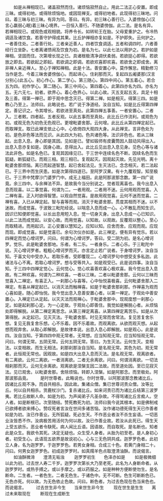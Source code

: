 <!-- { "loadSidebar": true } -->
　　如是从禅相现已。诸盖寂然而住。诸烦恼寂然自止。用此二法正心安置。即成三昧。或得初地。或得除烦恼地。或因现禅支。或得初地者。此现得初三昧地。问曰。着三昧与初三昧。有异为同。答曰。有异。初三昧心善行已。入婆傍伽心(汉言心羸弱心眠)着三昧心境界。一日恒入善行。不随婆傍伽。此二法。是名有异。若禅相现已。或观色或观相貌。将养令长。如转轮王在胎。父母爱重护之。令冷热调适及诸饮食。若善守护得成其果。比丘护禅相亦复如是。不护即失。云何护之。一者善住处。二者善行处。三者亲近善人。四者饮食调适。五者和调四时。六者善经行立坐卧。七者离诸愦闹及饮食为初。是名为七。以此七法以用护之。若护如是禅相。坚固而住。次第增长现之已。具诸根极清净调伏柔弱。若欲捉心即得。若欲放之即去。若欲起之即起。若欲调之即调。若欲欢喜即欢喜。若欲舍之即成舍。离非禅人亲近禅人。至心于禅知禅相。此是十法。善安置心中。莫作懈怠。精勤修习当作是念。今着三昧舍婆傍伽心。而起谛心。住刹那而灭。复起四五阇婆那(汉言分别心)此五心。初心作心。第二学心。第三随心。第四中间心。第五着心。若合五为四。初作学心。第二随心。第三中间心。第四着心。此第四亦名为四。亦名为五。无六无七。初者。欲界心。着心色界心。以此心故。灭五支起五支。具足十相及三善。得第一禅已。即于观中思念灭已。得第二禅。如是相灭。得第三四。如是教心乃至上。法师曰。此略说也。若广说于净道经。汝自当知。如是比丘得第四禅定。善记识之。令其增长。若欲进至真处。此第四禅五事善。一者安置心。二者入。三者敕。四者起。五者反观。以此五事而至真处。此比丘已作流利。或观色为初。或观无色为初色无色观已。更增毗婆舍那。云何增。此比丘从第四禅定起已。而取禅支。取已此禅支依止心中。心依倚四大观四大身。从此禅支。言非色处为初。是色非色等法而见识。从此四大为初。色共诸色等。法识非色也。若从三昧起。出息入息。身心即是其因。见如是已。譬如锻师有皮囊筒因人鼓动风得出入。出息入息亦复如是。因身心故。息得出入。此比丘见出息入息见身。见色心等与诸法此非色。如是名色已。复观其因缘见已。于三世中连续名色不断。因续名色而生狐疑。断狐疑已。而观三相。观三相已。复观起灭。因观起灭故。先见光明。离十毗婆舍那烦恼。离已而起道智慧。起已舍起法见。生灭法已。念念相灭。若二法起已。于三界中而生厌患。如是次第得四道已。至阿罗汉果。有十九覆观智。知至极已。于三界中梵摩沙门婆罗门中。成无上福田。此是阿那波那念数。第一四广说竟。余三四中。与余禅法不异。是故我今当分别说之。觉者现离喜也。我今出息入息而现喜。以二事觉喜。何谓为二。一者用观。二者用不迷。云何用观而觉喜。入二禅有喜。正入时欲得智慧。以观自然觉喜。是故用观觉喜。云何不迷而觉喜。二禅有喜。入已从禅定起。智与喜等而观。消灭于毗婆舍那。贯度其相而不迷。以不迷故。而成觉喜。于波致三毗陀经说。以喘息入息而成一心。心不散乱而知生识。因识已知便即觉喜。以长出息用短入息。觉一切身灭身。出息入息成一心已知识。以此二法而成觉起。以安心故。而用觉喜。以知故。以观故。反覆观以整心。至心而取精进。而用起识。正心安置以慧知之。应知以知。应舍而舍。应观而观。应现而现。即成觉喜。如是觉喜已。余句次仪亦如是。此三禅定。便有异有觉乐。若以四禅定而觉心增诃罗。问曰。何谓为心增诃罗。答曰。受二阴为初。是名心增诃罗。觉乐。此是毗婆舍那地。乐者。有二乐。一者身乐。二者心乐。于三毗陀中说。灭心增诃罗者。粗粗心增诃罗而灭。亦言定止若广说者。于身增诃罗。汝自当知。于喜文句中受亦入。若取乐者。受即覆现二。心增诃罗句中想受支多私迦。此诸法与心不离。若取心增诃罗。想与受等共入。如是观受已。此是说四事。汝自当知。于三四中四禅定觉心。云何觉心。觉心欢喜善欢喜心极欢喜。我今觉出息入息故。有二种欢喜。何谓为二种欢喜。一者以三昧。二者以毗婆舍那。云何以三昧而觉喜入二禅定。有喜正入。一刹那心与喜等。心中怡悦喜极喜。云何毗婆舍那入二禅定。有喜从禅定起已。以消灭法而触禅喜。如是于毗婆舍那刹那。作禅喜为观而心喜如是。随心即怡悦。我今觉出息入息善安置心者。以第一禅定。于观处中善安置心。入禅定已从定起。以灭灭法而观禅心。于毗婆舍那中。现观度想一刹那心定。如是起刹那心定。为一心定故。于观处心即善住。我觉如是解脱心者。从烦恼处即得解脱。从第二禅定离思念。从第三禅定离喜。从第四禅定离苦乐。如是从次第得脱。从定起已。见灭灭法。于毗婆舍那。时见无常而舍常法。复见苦复舍乐想。复见无我复舍乐想。心不乐着。因不乐着故。而观离欲。从欲而观灭想。从起想而观弃舍。从取心即解脱。是故律本说。出息入息心即解脱。如是观心。此是说四。汝自当知。于第四四中观无常者。无常想。应当知观无常。应当知恒观无常。问曰。何谓无常。五阴无常。云何五阴无常。答曰。为生灭法。云何生灭。变相法。以变相故。而生无相法。刹那刹那汝自当知。是名观无常。其色为初。观无常者。此恒观无常也。因观故。如是四大出息入息而灭法。是名观无常。观离欲者。有二离欲。云何二离欲。一者消离欲。二者无余离欲。问曰。何谓消离欲。一切法相刹那而灭。云何无余离欲。观离欲是涅槃支因二法故。而至道处因。至已见寂灭法。见已观舍。以毗婆舍那。舍除烦恼。转即入涅槃。如是阿那念。而至极处。阿那波那品竟。
　　是时世尊者。此略说也。尔时世尊。以阿那波那念教诸比丘。因诸比丘观不净。而自共相杀。因此故。集诸众僧。集已世尊诃责众僧。汝等比丘。何以自共相杀。赁鹿杖沙门。复杀诸比丘。如来诃责已而为诸比丘结第三波罗夷。若比丘故断人命。如是为初。为声闻弟子凡圣杂故。不得骂诸比丘言痴人。空人者。如是断根已。次至随结。赞死教死为初。法师曰我今说其根本。如是佛制戒已欲缚者欲来缚心。赞叹死者言汝在世间多诸苦恼。汝作诸功德死得生天已作善者如是为初。汝已作善业。无所狐疑。死必生天。不作恶业者汝不杀生妄语。一切恶业汝皆悉不作。汝病极苦用活何为何以故。汝已作善业故。若汝从此死已。得生天上受五欲乐。恶业者令駃死。病人闻比丘语。因语故。而自取死。是名断也。知者此是众生。我欲令其死。决定无疑也。众生受人身者。从胎为初至老。是人身初心者。初受生心。此语现五欲界是故说初心。心与三无色阴共成。迦罗罗色者。此初立人身。名为迦罗罗。于迦罗罗色。若男女身相。合成三十色。若黄门身相二十。问曰。何男女迦罗罗色。初成迦罗罗时。如真羺羊色点取澄清油酥。而说偈言。
　　如油酥微渧　　澄清无垢浊
　　迦罗罗初生　　色泽亦如是
　　如是极微细以此为初。过去世人寿二千岁。迦罗罗次第长大乃至老死。此名为人身断命者。从迦罗罗时。或热手搏之。或以手摩之。或以药服之。如是种种方便断使勿生。是名断命。二生者。一者色生。二者无色生。于诸色中。无不可断。色生可断断色已。无色亦死。何以故。为无色依止色故。问曰。断色者。为过去色现在色当来色也。而说偈言。
　　过去世生非今生　　当来世生非今生
　　现在世生是生生　　离过未来取现在
　　断现在生成断生
